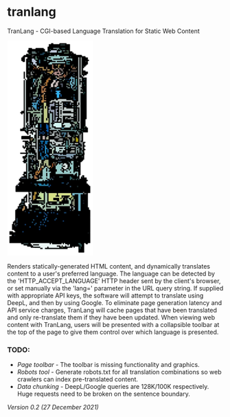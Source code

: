 # tranlang
TranLang - CGI-based Language Translation for Static Web Content

![logo](tranlang-III-CM.png)

Renders statically-generated HTML content, and dynamically translates content to a user's preferred language.  The language can be detected by the 'HTTP_ACCEPT_LANGUAGE' HTTP header sent by the client's browser, or set manually via the 'lang=' parameter in the URL query string.  If supplied with appropriate API keys, the software will attempt to translate using DeepL, and then by using Google.  To eliminate page generation latency and API service charges, TranLang will cache pages that have been translated and only re-translate them if they have been updated.  When viewing web content with TranLang, users will be presented with a collapsible toolbar at the top of the page to give them control over which language is presented.

### TODO:
- _Page toolbar_  - The toolbar is missing functionality and graphics.
- _Robots tool_   - Generate robots.txt for all translation combinations so web crawlers can index pre-translated content.
- _Data chunking_ - DeepL/Google queries are 128K/100K respectively. Huge requests need to be broken on the sentence boundary.

_Version 0.2 (27 December 2021)_

